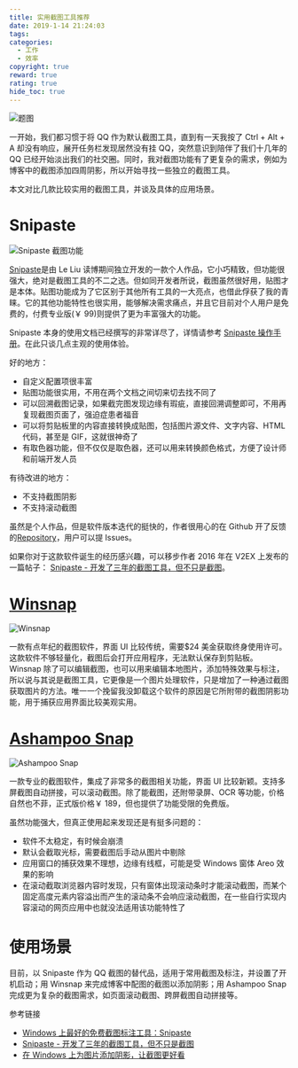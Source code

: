 ```yaml
---
title: 实用截图工具推荐
date: 2019-1-14 21:24:03
tags:
categories:
  - 工作
  - 效率
copyright: true
reward: true
rating: true
hide_toc: true
---
```


![题图](http://yearito-1256884783.image.myqcloud.com/thumbnails/shadow.jpg!thumbnail)

一开始，我们都习惯于将 QQ 作为默认截图工具，直到有一天我按了 Ctrl + Alt + A 却没有响应，展开任务栏发现居然没有挂 QQ，突然意识到陪伴了我们十几年的 QQ 已经开始淡出我们的社交圈。同时，我对截图功能有了更复杂的需求，例如为博客中的截图添加四周阴影，所以开始寻找一些独立的截图工具。

本文对比几款比较实用的截图工具，并谈及具体的应用场景。

<!-- more -->

# Snipaste

![Snipaste 截图功能](http://ww2.sinaimg.cn/large/840a8430jw1f68mbo23png20qv0higz2.jpg "Snipaste 截图功能")

[Snipaste](https://zh.snipaste.com)是由 Le Liu 读博期间独立开发的一款个人作品，它小巧精致，但功能很强大，绝对是截图工具的不二之选。但如同开发者所说，截图虽然很好用，贴图才是本体。贴图功能成为了它区别于其他所有工具的一大亮点，也借此俘获了我的青睐。它的其他功能特性也很实用，能够解决需求痛点，并且它目前对个人用户是免费的，付费专业版(￥ 99)则提供了更为丰富强大的功能。

Snipaste 本身的使用文档已经撰写的非常详尽了，详情请参考 [Snipaste 操作手册](https://docs.snipaste.com/zh-cn/getting-started)。在此只谈几点主观的使用体验。

好的地方：

- 自定义配置项很丰富
- 贴图功能很实用，不用在两个文档之间切来切去找不同了
- 可以回溯截图记录，如果截完图发现边缘有瑕疵，直接回溯调整即可，不用再复现截图页面了，强迫症患者福音
- 可以将剪贴板里的内容直接转换成贴图，包括图片源文件、文字内容、HTML 代码，甚至是 GIF，这就很神奇了
- 有取色器功能，但不仅仅是取色器，还可以用来转换颜色格式，方便了设计师和前端开发人员

有待改进的地方：

- 不支持截图阴影
- 不支持滚动截图

虽然是个人作品，但是软件版本迭代的挺快的，作者很用心的在 Github 开了反馈的[Repository](https://github.com/Snipaste/feedback)，用户可以提 Issues。

如果你对于这款软件诞生的经历感兴趣，可以移步作者 2016 年在 V2EX 上发布的一篇帖子：
[Snipaste - 开发了三年的截图工具，但不只是截图](https://www.v2ex.com/t/295433)。

# [Winsnap](https://www.ntwind.com/software/winsnap.html)

![Winsnap](http://yearito-1256884783.image.myqcloud.com/screenshot/winsnap.png "Winsnap")

一款有点年纪的截图软件，界面 UI 比较传统，需要\$24 美金获取终身使用许可。这款软件不够轻量化，截图后会打开应用程序，无法默认保存到剪贴板。Winsnap 除了可以编辑截图，也可以用来编辑本地图片，添加特殊效果与标注，所以说与其说是截图工具，它更像是一个图片处理软件，只是增加了一种通过截图获取图片的方法。唯一一个挽留我没卸载这个软件的原因是它所附带的截图阴影功能，用于捕获应用界面比较美观实用。

# [Ashampoo Snap](https://www.ashampoo.com/cn/cny/pin/2024/multimedia-software/Ashampoo-Snap-10)

![Ashampoo Snap](http://yearito-1256884783.image.myqcloud.com/screenshot/Ashampoo-snap.png "Ashampoo Snap")

一款专业的截图软件，集成了非常多的截图相关功能，界面 UI 比较新颖。支持多屏截图自动拼接，可以滚动截图。除了能截图，还附带录屏、OCR 等功能，价格自然也不菲，正式版价格￥ 189，但也提供了功能受限的免费版。

虽然功能强大，但真正使用起来发现还是有挺多问题的：

- 软件不太稳定，有时候会崩溃
- 默认会截取光标，需要截图后手动从图片中剔除
- 应用窗口的捕获效果不理想，边缘有线框，可能是受 Windows 窗体 Areo 效果的影响
- 在滚动截取浏览器内容时发现，只有窗体出现滚动条时才能滚动截图，而某个固定高度元素内容溢出而产生的滚动条不会响应滚动截图，在一些自行实现内容滚动的网页应用中也就没法适用该功能特性了

# 使用场景

目前，以 Snipaste 作为 QQ 截图的替代品，适用于常用截图及标注，并设置了开机启动；用 Winsnap 来完成博客中配图的截图以添加阴影；用 Ashampoo Snap 完成更为复杂的截图需求，如页面滚动截图、跨屏截图自动拼接等。

<div class="reference-linking">参考链接</div>

- [Windows 上最好的免费截图标注工具：Snipaste](https://sspai.com/post/34962)
- [Snipaste - 开发了三年的截图工具，但不只是截图](https://www.v2ex.com/t/295433)
- [在 Windows 上为图片添加阴影，让截图更好看](https://sspai.com/post/41443)
